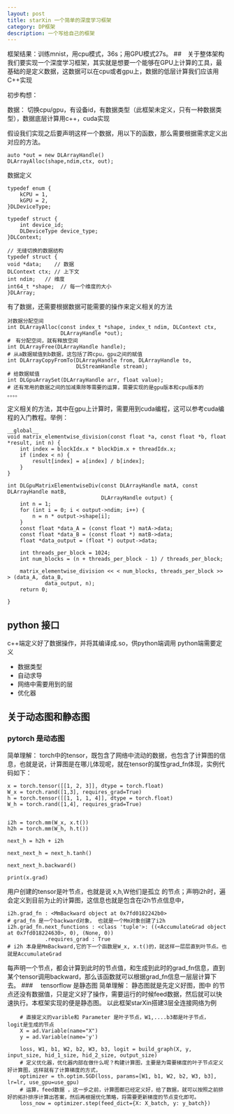 ```yaml
---
layout: post
title: starXin 一个简单的深度学习框架
category: DP框架
description: 一个写给自己的框架
---
```


框架结果：训练mnist，用cpu模式，36s；用GPU模式27s。
##　关于整体架构
我们要实现一个深度学习框架，其实就是想要一个能够在GPU上计算的工具，最基础的是定义数据，这数据可以在cpu或者gpu上，数据的低层计算我们应该用C++实现

初步构想：

数据： 切换cpu/gpu，有设备id，有数据类型（此框架未定义，只有一种数据类型），数据底层计算用c++，cuda实现

假设我们实现之后要声明这样一个数据，用以下的函数，那么需要根据需求定义出对应的方法。
```angularjs
auto *out = new DLArrayHandle()
DLArrayAlloc(shape,ndim,ctx, out);
```
数据定义
```angularjs
typedef enum {
    kCPU = 1,
    kGPU = 2,
}DLDeviceType;

typedef struct {
    int device_id;
    DLDeviceType device_type;
}DLContext;

// 无缝切换的数据结构
typedef struct {
void *data;    // 数据
DLContext ctx; // 上下文
int ndim;   // 维度
int64_t *shape;  // 每一个维度的大小
}DLArray;
```
有了数据，还需要根据数据可能需要的操作来定义相关的方法
```
对数据分配空间
int DLArrayAlloc(const index_t *shape, index_t ndim, DLContext ctx,
                 DLArrayHandle *out);
#　有分配空间，就有释放空间
int DLArrayFree(DLArrayHandle handle);
# 从a数据赋值到b数据，这包括了跨cpu，gpu之间的赋值
int DLArrayCopyFromTo(DLArrayHandle from, DLArrayHandle to,
                      DLStreamHandle stream); 
# 给数据赋值
int DLGpuArraySet(DLArrayHandle arr, float value);                         
# 还有常用的数据之间的加减乘除等需要的运算，需要实现的是gpu版本和cpu版本的
。。。。

```
定义相关的方法，其中在gpu上计算时，需要用到cuda编程，这可以参考cuda编程的入门教程。举例：
```angularjs
__global__
void matrix_elementwise_division(const float *a, const float *b, float *result, int n) {
    int index = blockIdx.x * blockDim.x + threadIdx.x;
    if (index < n) {
        result[index] = a[index] / b[index];
    }
}

int DLGpuMatrixElementwiseDiv(const DLArrayHandle matA, const DLArrayHandle matB,
                              DLArrayHandle output) {
    int n = 1;
    for (int i = 0; i < output->ndim; i++) {
        n = n * output->shape[i];
    }
    const float *data_A = (const float *) matA->data;
    const float *data_B = (const float *) matB->data;
    float *data_output = (float *) output->data;

    int threads_per_block = 1024;
    int num_blocks = (n + threads_per_block - 1) / threads_per_block;

    matrix_elementwise_division << < num_blocks, threads_per_block >> > (data_A, data_B,
            data_output, n);
    return 0;

}
```
## python 接口
c++端定义好了数据操作，并将其编译成.so，供python端调用
python端需要定义
- 数据类型
- 自动求导
- 网络中需要用到的层
- 优化器


## 关于动态图和静态图

### pytorch 是动态图
简单理解：
torch中的tensor，既包含了网络中流动的数据，也包含了计算图的信息，也就是说，计算图是在哪儿体现呢，就在tensor的属性grad_fn体现，实例代码如下：
```angularjs
x = torch.tensor([[1, 2, 3]], dtype = torch.float)
W_x = torch.rand([1,3], requires_grad=True)
h = torch.tensor([[1, 1, 1, 4]], dtype = torch.float)
W_h = torch.rand([1,4], requires_grad=True)


i2h = torch.mm(W_x, x.t())
h2h = torch.mm(W_h, h.t())

next_h = h2h + i2h

next_next_h = next_h.tanh()

next_next_h.backward()

print(x.grad)
```
用户创建的tensor是叶节点，也就是说 x,h,W他们是孤立 的节点；声明i2h时，遍会定义到目前为止的计算图，这信息也就是包含在i2h节点信息中，
```angularjs
i2h.grad_fn : <MmBackward object at 0x7fd0182242b0>
# grad_fn 是一个backward对象， 也就是一个Mm对象创建了i2h
i2h.grad_fn.next_functions : <class 'tuple'>: ((<AccumulateGrad object at 0x7fd018224630>, 0), (None, 0))
            .requires_grad : True
# i2h 本身是MmBackward,它的下一个函数是W_x, x.t()的，就这样一层层直到叶节点。也就是AccumulateGrad 

```
每声明一个节点，都会计算到此时的节点值，和生成到此时的grad_fn信息，直到某个tensor调用backward，那么该函数就可以根据grad_fn信息一层层计算下去。
###　 tensorflow 是静态图
简单理解：
静态图就是先定义好图，图中 的节点还没有数据值，只是定义好了操作，需要运行的时候feed数据，然后就可以快速执行。本框架实现的便是静态图。
以此框架starXin搭建3层全连接网络为例
```angularjs
    # 直接定义的varible和 Parameter 是叶子节点，W1,....b3都是叶子节点， logit是生成的节点    
    X = ad.Variable(name="X")
    y = ad.Variable(name='y')

    loss, W1, b1, W2, b2, W3, b3, logit = build_graph(X, y, input_size, hid_1_size, hid_2_size, output_size)
    # 定义优化器，优化器内部在做什么呢？构建计算图，主要是为需要梯度的叶子节点定义好计算图，这样就有了计算梯度的方式，
    optimizer = th.optim.SGD(loss, params=[W1, b1, W2, b2, W3, b3], lr=lr, use_gpu=use_gpu)
    # 运算，feed数据 ，这一步之前，计算图都已经定义好，给了数据，就可以按照之前排好的拓扑排序计算出答案，然后再根据优化策略，将需要更新梯度的节点变化即可。
    loss_now = optimizer.step(feed_dict={X: X_batch, y: y_batch})
    
```